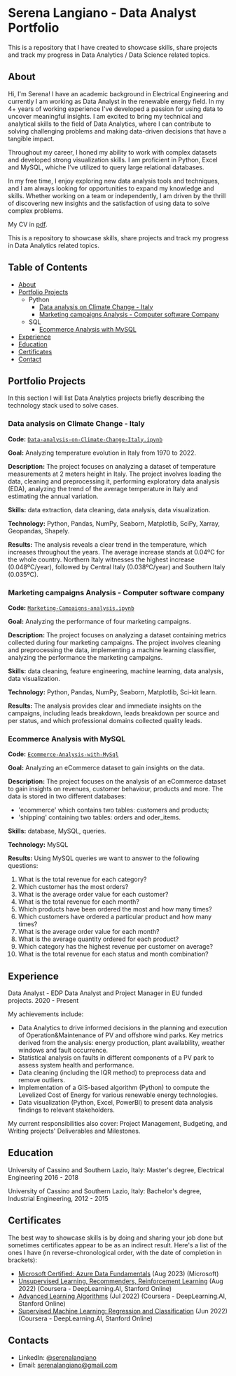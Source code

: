 # Serena Langiano - Data Analyst Portfolio
This is a repository that I have created to showcase skills, share projects and track my progress in Data Analytics / Data Science related topics.

## About
Hi, I'm Serena! I have an academic background in Electrical Engineering and currently I am working as Data Analyst in the renewable energy field. In my 4+ years of working experience I've developed a passion for using data to uncover meaningful insights. I am excited to bring my technical and analytical skills to the field of Data Analytics, where I can contribute to solving challenging problems and making data-driven decisions that have a tangible impact. 

Throughout my career, I honed my ability to work with complex datasets and developed strong visualization skills. I am proficient in Python, Excel and MySQL, whiche I've utilized to query large relational databases.

In my free time, I enjoy exploring new data analysis tools and techniques, and I am always looking for opportunities to expand my knowledge and skills. Whether working on a team or independently, I am driven by the thrill of discovering new insights and the satisfaction of using data to solve complex problems.

My CV in [pdf](https://github.com/SerenaLangiano/Data-Analysis-Portfolio/blob/main/Serena%20Langiano_CV.pdf).

This is a repository to showcase skills, share projects and track my progress in Data Analytics related topics.

## Table of Contents
- [About](https://github.com/SerenaLangiano/Data-Analysis-Portfolio/blob/main/README.md#about)
- [Portfolio Projects](https://github.com/SerenaLangiano/Data-Analysis-Portfolio/blob/main/README.md#portfolio-projects)
  - Python
    - [Data analysis on Climate Change - Italy](https://github.com/SerenaLangiano/Data-Analysis-Portfolio/blob/main/README.md#Data-analysis-on-Climate-Change---Italy)
    - [Marketing campaigns Analysis - Computer software Company](https://github.com/SerenaLangiano/Data-Analysis-Portfolio/blob/main/README.md#Marketing-campaigns-Analysis---Computer-software-Company)
  - SQL
    - [Ecommerce Analysis with MySQL](https://github.com/SerenaLangiano/Data-Analysis-Portfolio/blob/main/README.md#Ecommerce-Analysis-with-MySql)
- [Experience](https://github.com/SerenaLangiano/Data-Analysis-Portfolio/blob/main/README.md#experience)
- [Education](https://github.com/SerenaLangiano/Data-Analysis-Portfolio/blob/main/README.md#education)  
- [Certificates](https://github.com/SerenaLangiano/Data-Analysis-Portfolio/blob/main/README.md#certificates)
- [Contact](https://github.com/SerenaLangiano/Data-Analysis-Portfolio/blob/main/README.md#contacts)


## Portfolio Projects
In this section I will list Data Analytics projects briefly describing the technology stack used to solve cases.

### Data analysis on Climate Change - Italy
**Code:** [`Data-analysis-on-Climate-Change-Italy.ipynb`](https://github.com/SerenaLangiano/Portfolio-Projects/blob/main/Data-analysis-on-Climate-Change-Italy/Data-analysis-on-Climate-Change-Italy.ipynb)

**Goal:** Analyzing temperature evolution in Italy from 1970 to 2022.

**Description:** The project focuses on analyzing a dataset of temperature measurements at 2 meters height in Italy. The project involves loading the data, cleaning and preprocessing it, performing exploratory data analysis (EDA), analyzing the trend of the average temperature in Italy and estimating the annual variation.

**Skills:** data extraction, data cleaning, data analysis, data visualization.

**Technology:** Python, Pandas, NumPy, Seaborn, Matplotlib, SciPy, Xarray, Geopandas, Shapely.

**Results:** The analysis reveals a clear trend in the temperature, which increases throughout the years. The average increase stands at 0.04ºC for the whole country. Northern Italy witnesses the highest increase (0.048ºC/year), followed by Central Italy (0.038ºC/year) and Southern Italy (0.035ºC).

### Marketing campaigns Analysis - Computer software company
**Code:** [`Marketing-Campaigns-analysis.ipynb`](https://github.com/SerenaLangiano/Portfolio-Projects/blob/main/Marketing%20campaign%20analysis/Marketing-Campaigns-analysis.ipynb)

**Goal:** Analyzing the performance of four marketing campaigns.

**Description:** The project focuses on analyzing a dataset containing metrics collected during four marketing campaigns. The project involves cleaning and preprocessing the data, implementing a machine learning classifier, analyzing the performance the marketing campaigns.

**Skills:** data cleaning, feature engineering, machine learning, data analysis, data visualization.

**Technology:** Python, Pandas, NumPy, Seaborn, Matplotlib, Sci-kit learn.

**Results:** The analysis provides clear and immediate insights on the campaigns, including leads breakdown, leads breakdown per source and per status, and which professional domains collected quality leads.

### Ecommerce Analysis with MySQL
**Code:** [`Ecommerce-Analysis-with-MySql`](https://github.com/SerenaLangiano/Portfolio-Projects/blob/d38e6faa28e558cc0d43426235560371dd34f2ac/Ecommerce-Analysis/Readme.md)

**Goal:** Analyzing an eCommerce dataset to gain insights on the data.

**Description:** The project focuses on the analysis of an eCommerce dataset to gain insights on revenues, customer behaviour, products and more. The data is stored in two different databases:

- 'ecommerce' which contains two tables: customers and products;
- 'shipping' containing two tables: orders and oder_items.


**Skills:** database, MySQL, queries.

**Technology:** MySQL

**Results:** Using MySQL queries we want to answer to the following questions:
1.	What is the total revenue for each category?
2.	Which customer has the most orders?
3.	What is the average order value for each customer?	
4.	What is the total revenue for each month?
5.	Which products have been ordered the most and how many times?
6.	Which customers have ordered a particular product and how many times?
7.	What is the average order value for each month? 
8.	What is the average quantity ordered for each product?
9.	Which category has the highest revenue per customer on average?
10.	What is the total revenue for each status and month combination?

## Experience
Data Analyst - EDP
Data Analyst and Project Manager in EU funded projects.
2020 - Present

My achievements include:

- Data Analytics to drive informed decisions in the planning and execution of Operation&Maintenance of PV and offshore wind parks. Key metrics derived from the analysis: energy production, plant availability, weather windows and fault occurrence.
- Statistical analysis on faults in different components of a PV park to assess system health and performance.
- Data cleaning (including the IQR method) to preprocess data and remove outliers.
- Implementation of a GIS-based algorithm (Python) to compute the Levelized Cost of Energy for various renewable energy technologies.
- Data visualization (Python, Excel, PowerBI) to present data analysis findings to relevant stakeholders.

My current responsibilities also cover: Project Management, Budgeting, and Writing projects' Deliverables and Milestones.

## Education
University of Cassino and Southern Lazio, Italy: 
Master's degree, Electrical Engineering
2016 - 2018

University of Cassino and Southern Lazio, Italy:
Bachelor's degree, Industrial Engineering,
2012 - 2015

## Certificates
The best way to showcase skills is by doing and sharing your job done but sometimes certificates appear to be as an indirect result. Here's a list of the ones I have (in reverse-chronological order, with the date of completion in brackets):
- [Microsoft Certified: Azure Data Fundamentals](https://learn.microsoft.com/en-gb/users/serenalangiano-9408/credentials/19061c06d53518be) (Aug 2023) (Microsoft)
- [Unsupervised Learning, Recommenders, Reinforcement Learning](https://www.coursera.org/account/accomplishments/certificate/B3SJUWY47QR9) (Aug 2022) (Coursera - DeepLearning.AI, Stanford Online)
- [Advanced Learning Algorithms](https://www.coursera.org/account/accomplishments/certificate/UCSRF6P7DT4D) (Jul 2022) (Coursera - DeepLearning.AI, Stanford Online)
- [Supervised Machine Learning: Regression and Classification](https://www.coursera.org/account/accomplishments/certificate/24ESLA4LGB7R) (Jun 2022) (Coursera - DeepLearning.AI, Stanford Online)

## Contacts
- LinkedIn: [@serenalangiano](https://www.linkedin.com/in/serena-langiano-89a814170/)
- Email: serenalangiano@gmail.com
